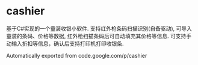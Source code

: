 # cashier
基于C#实现的一个童装收银小软件. 支持红外枪条码扫描识别(自备驱动), 可导入童装的条码、价格等数据, 红外枪扫描条码后可自动填充其价格等信息. 可支持手动输入折扣等信息，确认后支持打印机打印收银条.  

Automatically exported from code.google.com/p/cashier
